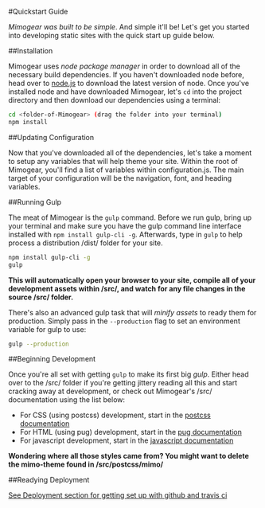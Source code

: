 #Quickstart Guide

_Mimogear was built to be simple_. And simple it'll be! Let's get you started into developing static sites with the quick start up guide below.

##Installation

Mimogear uses _node package manager_ in order to download all of the necessary build dependencies. If you haven't downloaded node before, head over to [node.js](https://nodejs.org/en/) to download the latest version of node. Once you've installed node and have downloaded Mimogear, let's `cd` into the project directory and then download our dependencies using a terminal:

```sh
cd <folder-of-Mimogear> (drag the folder into your terminal)
npm install
```

##Updating Configuration

Now that you've downloaded all of the dependencies, let's take a moment to setup any variables that will help theme your site. Within the root of Mimogear, you'll find a list of variables within configuration.js. The main target of your configuration will be the navigation, font, and heading variables.

##Running Gulp

The meat of Mimogear is the `gulp` command. Before we run gulp, bring up your terminal and make sure you have the gulp command line interface installed with `npm install gulp-cli -g`. Afterwards, type in `gulp` to help process a distribution /dist/ folder for your site.

```sh
npm install gulp-cli -g
gulp
```

**This will automatically open your browser to your site, compile all of your development assets within /src/, and watch for any file changes in the source /src/ folder.**

There's also an advanced gulp task that will _minify assets_ to ready them for production. Simply pass in the `--production` flag to set an environment variable for gulp to use:

```sh
gulp --production
```

##Beginning Development

Once you're all set with getting `gulp` to make its first big _gulp_. Either head over to the /src/ folder if you're getting jittery reading all this and start cracking away at development, or check out Mimogear's /src/ documentation using the list below:

* For CSS (using postcss) development, start in the [postcss documentation](https://github.com/mimoduo/Mimogear/tree/master/docs/postcss)
* For HTML (using pug) development, start in the [pug documentation](https://github.com/mimoduo/Mimogear/tree/master/docs/pug)
* For javascript development, start in the [javascript documentation](https://github.com/mimoduo/Mimogear/tree/master/docs/javascript)

**Wondering where all those styles came from? You might want to delete the mimo-theme found in /src/postcss/mimo/**

##Readying Deployment

[See Deployment section for getting set up with github and travis ci](http://blog.crushingpennies.com/a-static-site-generator-with-gulp-proseio-and-travis-ci.html)
